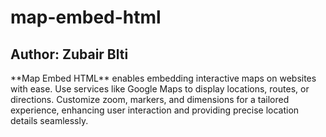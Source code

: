 # map-embed-html
<h2>Author: Zubair Blti</h2>
**Map Embed HTML** enables embedding interactive maps on websites with ease. Use services like Google Maps to display locations, routes, or directions. Customize zoom, markers, and dimensions for a tailored experience, enhancing user interaction and providing precise location details seamlessly.
